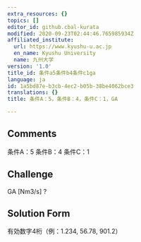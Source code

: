 ```yaml
---
extra_resources: {}
topics: []
editor_id: github.cbal-kurata
modified: 2020-09-23T02:44:46.765985934Z
affiliated_institute:
  url: https://www.kyushu-u.ac.jp
  en_name: Kyushu University
  name: 九州大学
version: '1.0'
title_id: 条件a5条件b4条件c1ga
language: ja
id: 1a5bd87e-b3cb-4ec2-b05b-38be4062bce3
translations: {}
title: 条件A：5，条件B：4，条件C：1，GA

---
```


## Comments
条件A：5
条件B：4
条件C：1

## Challenge
GA [Nm3/s] ?

## Solution Form
有効数字4桁（例：1.234,  56.78,  901.2）




